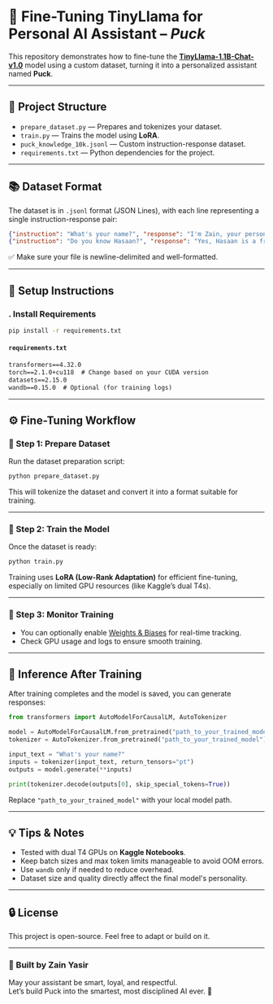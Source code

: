 
# 🤖 Fine-Tuning TinyLlama for Personal AI Assistant – *Puck*

This repository demonstrates how to fine-tune the **[TinyLlama-1.1B-Chat-v1.0](https://huggingface.co/TinyLlama/TinyLlama-1.1B-Chat-v1.0)** model using a custom dataset, turning it into a personalized assistant named **Puck**.

---

## 📁 Project Structure

- `prepare_dataset.py` — Prepares and tokenizes your dataset.
- `train.py` — Trains the model using **LoRA**.
- `puck_knowledge_10k.jsonl` — Custom instruction-response dataset.
- `requirements.txt` — Python dependencies for the project.

---

## 📚 Dataset Format

The dataset is in `.jsonl` format (JSON Lines), with each line representing a single instruction-response pair:

```json
{"instruction": "What's your name?", "response": "I'm Zain, your personal AI assistant, Puck!"}
{"instruction": "Do you know Hasaan?", "response": "Yes, Hasaan is a friend of Zain."}
```

✅ Make sure your file is newline-delimited and well-formatted.

---

## 🔧 Setup Instructions



### . Install Requirements
```bash
pip install -r requirements.txt
```

#### `requirements.txt`
```txt
transformers==4.32.0
torch==2.1.0+cu118  # Change based on your CUDA version
datasets==2.15.0
wandb==0.15.0  # Optional (for training logs)
```

---

## ⚙️ Fine-Tuning Workflow

### 🔹 Step 1: Prepare Dataset
Run the dataset preparation script:
```bash
python prepare_dataset.py
```

This will tokenize the dataset and convert it into a format suitable for training.

---

### 🔹 Step 2: Train the Model
Once the dataset is ready:
```bash
python train.py
```

Training uses **LoRA (Low-Rank Adaptation)** for efficient fine-tuning, especially on limited GPU resources (like Kaggle’s dual T4s).

---

### 🔹 Step 3: Monitor Training
- You can optionally enable [Weights & Biases](https://wandb.ai/) for real-time tracking.
- Check GPU usage and logs to ensure smooth training.

---

## 🧠 Inference After Training

After training completes and the model is saved, you can generate responses:

```python
from transformers import AutoModelForCausalLM, AutoTokenizer

model = AutoModelForCausalLM.from_pretrained("path_to_your_trained_model")
tokenizer = AutoTokenizer.from_pretrained("path_to_your_trained_model")

input_text = "What's your name?"
inputs = tokenizer(input_text, return_tensors="pt")
outputs = model.generate(**inputs)

print(tokenizer.decode(outputs[0], skip_special_tokens=True))
```

Replace `"path_to_your_trained_model"` with your local model path.

---

## 💡 Tips & Notes

- Tested with dual T4 GPUs on **Kaggle Notebooks**.
- Keep batch sizes and max token limits manageable to avoid OOM errors.
- Use `wandb` only if needed to reduce overhead.
- Dataset size and quality directly affect the final model's personality.

---

## 🔒 License

This project is open-source. Feel free to adapt or build on it.

---

### 🙌 Built by Zain Yasir
May your assistant be smart, loyal, and respectful.  
Let’s build Puck into the smartest, most disciplined AI ever. 🚀